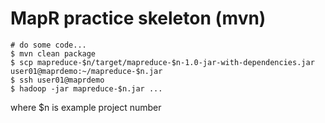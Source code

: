 MapR practice skeleton (mvn)
============================
    # do some code...
    $ mvn clean package
    $ scp mapreduce-$n/target/mapreduce-$n-1.0-jar-with-dependencies.jar user01@maprdemo:~/mapreduce-$n.jar
    $ ssh user01@maprdemo
    $ hadoop -jar mapreduce-$n.jar ...

where $n is example project number
